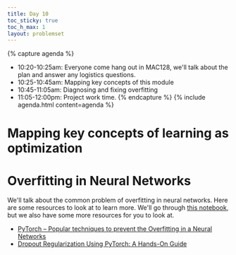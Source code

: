 ```yaml
---
title: Day 10
toc_sticky: true 
toc_h_max: 1
layout: problemset
---
```


{% capture agenda %}
* 10:20-10:25am: Everyone come hang out in MAC128, we'll talk about the plan and answer any logistics questions.
* 10:25-10:45am: Mapping key concepts of this module
* 10:45-11:05am: Diagnosing and fixing overfitting
* 11:05-12:00pm: Project work time.
{% endcapture %}
{% include agenda.html content=agenda %}

# Mapping key concepts of learning as optimization

# Overfitting in Neural Networks

We'll talk about the common problem of overfitting in neural networks.  Here are some resources to look at to learn more.  We'll go through [this notebook](https://colab.research.google.com/github/olinml2024/notebooks/blob/main/overfit_and_underfit.ipynb), but we also have some more resources for you to look at.
* [PyTorch – Popular techniques to prevent the Overfitting in a Neural Networks](https://datahacker.rs/018-pytorch-popular-techniques-to-prevent-the-overfitting-in-a-neural-networks/#https://www.kdnuggets.com/2019/12/5-techniques-prevent-overfitting-neural-networks.html)
* [Dropout Regularization Using PyTorch: A Hands-On Guide
](https://www.datacamp.com/tutorial/dropout-regularization-using-pytorch-guide)